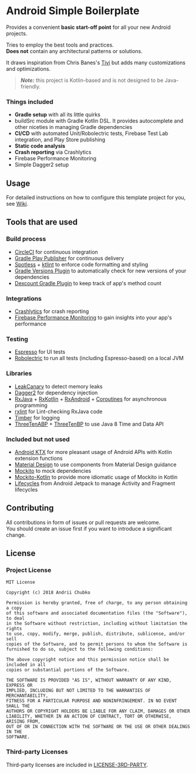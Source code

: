 # Android Simple Boilerplate
Provides a convenient **basic start-off point** for all your new Android projects.

Tries to employ the best tools and practices.  
**Does not** contain any architectural patterns or solutions.

It draws inspiration from Chris Banes's [Tivi](https://github.com/chrisbanes/tivi) but adds many customizations and optimizations.

>***Note:*** this project is Kotlin-based and is not designed to be Java-friendly.

### Things included
- **Gradle setup** with all its little quirks
- buildSrc module with Gradle Kotlin DSL. It provides autocomplete and other niceties in managing Gradle dependencies
- **CI/CD** with automated Unit/Robolectric tests, Firebase Test Lab integration, and Play Store publishing
- **Static code analysis**
- **Crash reporting** via Crashlytics
- Firebase Performance Monitoring
- Simple Dagger2 setup

## Usage
For detailed instructions on how to configure this template project for you, see [Wiki](https://github.com/qwertyfinger/android-simple-boilerplate/wiki).

## Tools that are used
### Build process
- [CircleCI](https://circleci.com/product/) for continuous integration
- [Gradle Play Publisher](https://github.com/Triple-T/gradle-play-publisher) for continuous delivery
- [Spotless](https://github.com/diffplug/spotless/tree/master/plugin-gradle) + [ktlint](https://github.com/shyiko/ktlint) to enforce code formatting and styling
- [Gradle Versions Plugin](https://github.com/ben-manes/gradle-versions-plugin) to automatically check for new versions of your dependencies
- [Dexcount Gradle Plugin](https://github.com/KeepSafe/dexcount-gradle-plugin) to keep track of app's method count

### Integrations
- [Crashlytics](https://firebase.google.com/docs/crashlytics/) for crash reporting
- [Firebase Performance Monitoring](https://firebase.google.com/docs/perf-mon/) to gain insights into your app's performance

### Testing
- [Espresso](https://developer.android.com/training/testing/espresso/) for UI tests
- [Robolectric](https://github.com/robolectric/robolectric) to run all tests (including Espresso-based) on a local JVM

### Libraries
- [LeakCanary](https://github.com/square/leakcanary) to detect memory leaks
- [Dagger2](https://github.com/google/dagger) for dependency injection
- [RxJava](https://github.com/ReactiveX/RxJava) + [RxKotlin](https://github.com/ReactiveX/RxKotlin/) + [RxAndroid](https://github.com/ReactiveX/RxAndroid/) + [Coroutines](https://github.com/kotlin/kotlinx.coroutines/) for asynchronous programming
- [rxlint](https://bitbucket.org/littlerobots/rxlint) for Lint-checking RxJava code
- [Timber](https://github.com/JakeWharton/timber) for logging
- [ThreeTenABP](https://github.com/JakeWharton/ThreeTenABP) + [ThreeTenBP](https://github.com/ThreeTen/threetenbp) to use Java 8 Time and Data API

### Included but not used
- [Android KTX](https://developer.android.com/kotlin/ktx) for more pleasant usage of Android APIs with Kotlin extension functions
- [Material Design](https://github.com/material-components/material-components-android) to use components from Material Design guidance
- [Mockito](https://github.com/mockito/mockito) to mock dependencies
- [Mockito-Kotlin](https://github.com/nhaarman/mockito-kotlin) to provide more idiomatic usage of Mockito in Kotlin
- [Lifecycles](https://developer.android.com/topic/libraries/architecture/lifecycle) from Android Jetpack to manage Activity and Fragment lifecycles

## Contributing
All contributions in form of issues or pull requests are welcome.  
You should create an issue first if you want to introduce a significant change.

## License
### Project License
```
MIT License

Copyright (c) 2018 Andrii Chubko

Permission is hereby granted, free of charge, to any person obtaining a copy
of this software and associated documentation files (the "Software"), to deal
in the Software without restriction, including without limitation the rights
to use, copy, modify, merge, publish, distribute, sublicense, and/or sell
copies of the Software, and to permit persons to whom the Software is
furnished to do so, subject to the following conditions:

The above copyright notice and this permission notice shall be included in all
copies or substantial portions of the Software.

THE SOFTWARE IS PROVIDED "AS IS", WITHOUT WARRANTY OF ANY KIND, EXPRESS OR
IMPLIED, INCLUDING BUT NOT LIMITED TO THE WARRANTIES OF MERCHANTABILITY,
FITNESS FOR A PARTICULAR PURPOSE AND NONINFRINGEMENT. IN NO EVENT SHALL THE
AUTHORS OR COPYRIGHT HOLDERS BE LIABLE FOR ANY CLAIM, DAMAGES OR OTHER
LIABILITY, WHETHER IN AN ACTION OF CONTRACT, TORT OR OTHERWISE, ARISING FROM,
OUT OF OR IN CONNECTION WITH THE SOFTWARE OR THE USE OR OTHER DEALINGS IN THE
SOFTWARE.
```

### Third-party Licenses
Third-party licenses are included in [LICENSE-3RD-PARTY](https://github.com/qwertyfinger/android-simple-boilerplate/blob/master/LICENSE-3RD-PARTY).
